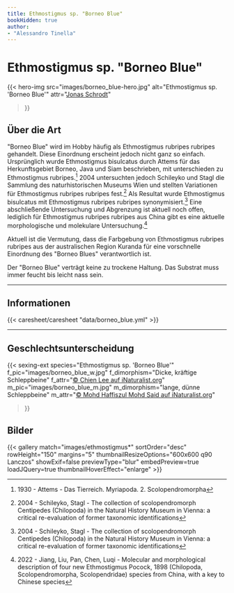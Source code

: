 ```yaml
---
title: Ethmostigmus sp. "Borneo Blue"
bookHidden: true
author:
- "Alessandro Tinella"
---
```

# Ethmostigmus sp. "Borneo Blue"

{{< hero-img 
    src="images/borneo_blue-hero.jpg" 
    alt="Ethmostigmus sp. 'Borneo Blue'" 
    attr="[Jonas Schrodt](https://www.instagram.com/p/CvFPeo_MfhO/?img_index=1)" 
>}}


## Über die Art

"Borneo Blue" wird im Hobby häufig als Ethmostigmus rubripes rubripes gehandelt. Diese Einordnung erscheint jedoch nicht ganz so einfach. Ursprünglich wurde Ethmostigmus bisulcatus durch Attems für das Herkunftsgebiet Borneo, Java und Siam beschrieben, mit unterschieden zu Ethmostigmus rubripes.[^3] 2004 untersuchten jedoch Schileyko und Stagl die Sammlung des naturhistorischen Museums Wien und stellten Variationen für Ethmostigmus rubripes rubripes fest.[^2] Als Resultat wurde Ethmostigmus bisulcatus mit Ethmostigmus rubripes rubripes synonymisiert.[^2] Eine abschließende Untersuchung und Abgrenzung ist aktuell noch offen, lediglich für Ethmostigmus rubripes rubripes aus China gibt es eine aktuelle morphologische und molekulare Untersuchung.[^1]

Aktuell ist die Vermutung, dass die Farbgebung von Ethmostigmus rubripes rubripes aus der australischen Region Kuranda für eine vorschnelle Einordnung des "Borneo Blues" verantwortlich ist.

Der "Borneo Blue" verträgt keine zu trockene Haltung. Das Substrat muss immer feucht bis leicht nass sein.

---

## Informationen

{{< caresheet/caresheet "data/borneo_blue.yml" >}}

---

## Geschlechtsunterscheidung

{{< sexing-ext 
    species="Ethmostigmus sp. 'Borneo Blue'"
    f_pic="images/borneo_blue_w.jpg" 
    f_dimorphism="Dicke, kräftige Schleppbeine"
    f_attr="[© Chien Lee auf iNaturalist.org](https://www.inaturalist.org/observations/68133409)"
    m_pic="images/borneo_blue_m.jpg" 
    m_dimorphism="lange, dünne Schleppbeine"
    m_attr="[© Mohd Haffiszul Mohd Said auf iNaturalist.org](https://www.inaturalist.org/observations/49557797)"
>}}


## Bilder

{{< gallery match="images/ethmostigmus*" sortOrder="desc" rowHeight="150" margins="5" thumbnailResizeOptions="600x600 q90 Lanczos" showExif=false previewType="blur" embedPreview=true loadJQuery=true thumbnailHoverEffect="enlarge" >}}

[^1]: 2022 - Jiang, Liu, Pan, Chen, Luqi - Molecular and morphological description of four new Ethmostigmus Pocock, 1898 (Chilopoda, Scolopendromorpha, Scolopendridae) species from China, with a key to Chinese species
[^2]: 2004 - Schileyko, Stagl - The collection of scolopendromorph Centipedes (Chilopoda) in the Natural History Museum in Vienna: a critical re-evaluation of former taxonomic identifications
[^3]: 1930 - Attems - Das Tierreich. Myriapoda. 2. Scolopendromorpha
